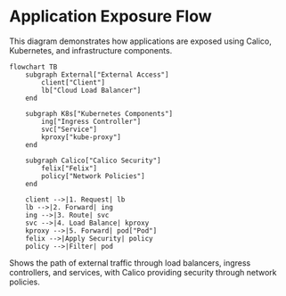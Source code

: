 # Application Exposure Flow
This diagram demonstrates how applications are exposed using Calico, Kubernetes, and infrastructure components.

```mermaid
flowchart TB
    subgraph External["External Access"]
        client["Client"]
        lb["Cloud Load Balancer"]
    end

    subgraph K8s["Kubernetes Components"]
        ing["Ingress Controller"]
        svc["Service"]
        kproxy["kube-proxy"]
    end

    subgraph Calico["Calico Security"]
        felix["Felix"]
        policy["Network Policies"]
    end

    client -->|1. Request| lb
    lb -->|2. Forward| ing
    ing -->|3. Route| svc
    svc -->|4. Load Balance| kproxy
    kproxy -->|5. Forward| pod["Pod"]
    felix -->|Apply Security| policy
    policy -->|Filter| pod
```

Shows the path of external traffic through load balancers, ingress controllers, and services, with Calico providing security through network policies.
